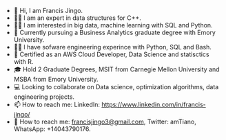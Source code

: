 - 👋 Hi, I am Francis Jingo.
- 💪🏽 I am an expert in data structures for C++.
- 👍🏽 I am interested in big data, machine learning with SQL and Python.
- 🌱 Currently pursuing a Business Analytics graduate degree with Emory University.
- 👨‍💻 I have sofware engineering experince with Python, SQL and Bash.
- 💾 Certified as an AWS Cloud Developer, Data Science and statisctics with R.
- 🎓 Hold 2 Graduate Degrees, MSIT from Carnegie Mellon University and MSBA from Emory University. 
- 💻 Looking to collaborate on Data science, optimization algorithms, data engineering projects.
- 📫 How to reach me: LinkedIn: https://www.linkedin.com/in/francis-jingo/
- 📮 How to reach me: francisjingo3@gmail.com, Twitter: amTiano, WhatsApp: +14043790176.

<!---
jingof/jingof is a ✨ special ✨ repository because its `README.md` (this file) appears on your GitHub profile.
You can click the Preview link to take a look at your changes.
--->
